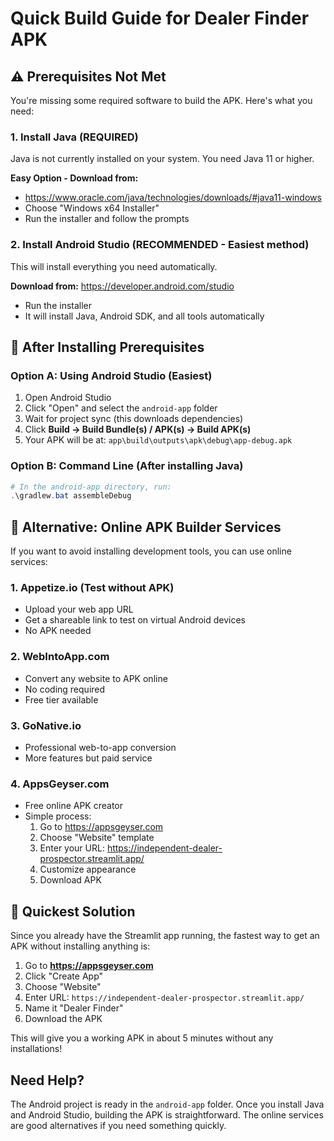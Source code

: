 # Quick Build Guide for Dealer Finder APK

## ⚠️ Prerequisites Not Met

You're missing some required software to build the APK. Here's what you need:

### 1. Install Java (REQUIRED)
Java is not currently installed on your system. You need Java 11 or higher.

**Easy Option - Download from:**
- https://www.oracle.com/java/technologies/downloads/#java11-windows
- Choose "Windows x64 Installer"
- Run the installer and follow the prompts

### 2. Install Android Studio (RECOMMENDED - Easiest method)
This will install everything you need automatically.

**Download from:** https://developer.android.com/studio
- Run the installer
- It will install Java, Android SDK, and all tools automatically

## 🚀 After Installing Prerequisites

### Option A: Using Android Studio (Easiest)
1. Open Android Studio
2. Click "Open" and select the `android-app` folder
3. Wait for project sync (this downloads dependencies)
4. Click **Build → Build Bundle(s) / APK(s) → Build APK(s)**
5. Your APK will be at: `app\build\outputs\apk\debug\app-debug.apk`

### Option B: Command Line (After installing Java)
```powershell
# In the android-app directory, run:
.\gradlew.bat assembleDebug
```

## 📱 Alternative: Online APK Builder Services

If you want to avoid installing development tools, you can use online services:

### 1. **Appetize.io** (Test without APK)
- Upload your web app URL
- Get a shareable link to test on virtual Android devices
- No APK needed

### 2. **WebIntoApp.com**
- Convert any website to APK online
- No coding required
- Free tier available

### 3. **GoNative.io**
- Professional web-to-app conversion
- More features but paid service

### 4. **AppsGeyser.com**
- Free online APK creator
- Simple process:
  1. Go to https://appsgeyser.com
  2. Choose "Website" template
  3. Enter your URL: https://independent-dealer-prospector.streamlit.app/
  4. Customize appearance
  5. Download APK

## 🎯 Quickest Solution

Since you already have the Streamlit app running, the fastest way to get an APK without installing anything is:

1. Go to **https://appsgeyser.com**
2. Click "Create App"
3. Choose "Website" 
4. Enter URL: `https://independent-dealer-prospector.streamlit.app/`
5. Name it "Dealer Finder"
6. Download the APK

This will give you a working APK in about 5 minutes without any installations!

## Need Help?

The Android project is ready in the `android-app` folder. Once you install Java and Android Studio, building the APK is straightforward. The online services are good alternatives if you need something quickly. 
